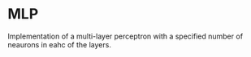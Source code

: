 # MLP
Implementation of a multi-layer perceptron with a specified number of neaurons in eahc of the layers. 
